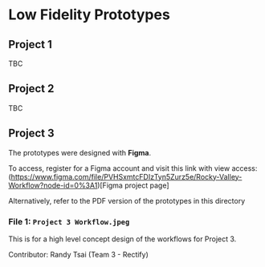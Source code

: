 # Low Fidelity Prototypes

## Project 1

TBC

## Project 2

TBC

## Project 3

The prototypes were designed with **Figma**. 

To access, register for a Figma account and visit this link with view access: (https://www.figma.com/file/PVHSxmtcFDIzTyn5Zurz5e/Rocky-Valley-Workflow?node-id=0%3A1)[Figma project page]

Alternatively, refer to the PDF version of the prototypes in this directory

### File 1: `Project 3 Workflow.jpeg`

This is for a high level concept design of the workflows for Project 3.

Contributor: Randy Tsai (Team 3 - Rectify)